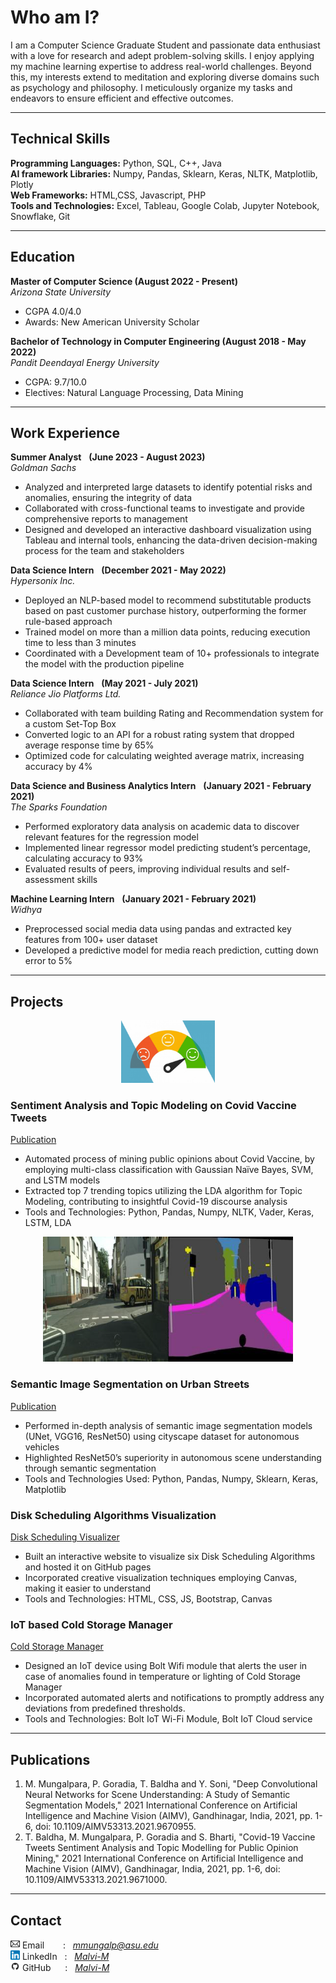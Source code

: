 # Who am I?
I am a Computer Science Graduate Student and passionate data enthusiast with a love for research and adept problem-solving skills. I enjoy applying my machine learning expertise to address real-world challenges. Beyond this, my interests extend to meditation and exploring diverse domains such as psychology and philosophy. I meticulously organize my tasks and endeavors to ensure efficient and effective outcomes.

<hr>

## Technical Skills
**Programming Languages:** Python, SQL, C++, Java <br>
**AI framework Libraries:** Numpy, Pandas, Sklearn, Keras, NLTK, Matplotlib, Plotly <br>
**Web Frameworks:** HTML,CSS, Javascript, PHP <br>
**Tools and Technologies:** Excel, Tableau, Google Colab, Jupyter Notebook, Snowflake, Git <br>
<hr>

## Education						       		
**Master of Computer Science (August 2022 - Present)** <br> _Arizona State University_ 
  - CGPA 4.0/4.0
  - Awards: New American University Scholar
            		
**Bachelor of Technology in Computer Engineering (August 2018 - May 2022)** <br> _Pandit Deendayal Energy University_
  - CGPA: 9.7/10.0 
  - Electives: Natural Language Processing, Data Mining 
<hr>

## Work Experience
**Summer Analyst** &nbsp; **(June 2023 - August 2023)** <br>
_Goldman Sachs_ 
- Analyzed and interpreted large datasets to identify potential risks and anomalies, ensuring the integrity of data
- Collaborated with cross-functional teams to investigate and provide comprehensive reports to management
- Designed and developed an interactive dashboard visualization using Tableau and internal tools, enhancing the data-driven decision-making process for the team and stakeholders

**Data Science Intern** &nbsp; **(December 2021 - May 2022)** <br>
_Hypersonix Inc._ 
- Deployed an NLP-based model to recommend substitutable products based on past customer purchase history, outperforming the former rule-based approach
- Trained model on more than a million data points, reducing execution time to less than 3 minutes
- Coordinated with a Development team of 10+ professionals to integrate the model with the production pipeline

**Data Science Intern** &nbsp; **(May 2021 - July 2021)** <br>
_Reliance Jio Platforms Ltd._ 
- Collaborated with team building Rating and Recommendation system for a custom Set-Top Box
- Converted logic to an API for a robust rating system that dropped average response time by 65%
- Optimized code for calculating weighted average matrix, increasing accuracy by 4%

**Data Science and Business Analytics Intern** &nbsp; **(January 2021 - February 2021)** <br>
_The Sparks Foundation_ 
- Performed exploratory data analysis on academic data to discover relevant features for the regression model
- Implemented linear regressor model predicting student’s percentage, calculating accuracy to 93%
- Evaluated results of peers, improving individual results and self-assessment skills

**Machine Learning Intern** &nbsp; **(January 2021 - February 2021)** <br>
_Widhya_ 
- Preprocessed social media data using pandas and extracted key features from 100+ user dataset
- Developed a predictive model for media reach prediction, cutting down error to 5%
<hr>

## Projects

<p align="center"><img src="Images/sentiment-analysis-emotion-detection.jpg" width="150" height="100"></p>

### Sentiment Analysis and Topic Modeling on Covid Vaccine Tweets
[Publication](https://ieeexplore.ieee.org/document/9671000)

- Automated process of mining public opinions about Covid Vaccine, by employing multi-class classification with Gaussian Naïve Bayes, SVM, and LSTM models
- Extracted top 7 trending topics utilizing the LDA algorithm for Topic Modeling, contributing to insightful Covid-19 discourse analysis
- Tools and Technologies: Python, Pandas, Numpy, NLTK, Vader, Keras, LSTM, LDA 

<p align="center"><img src="Images/img-segmentation.png" width="400" height="200"></p>

### Semantic Image Segmentation on Urban Streets	
[Publication](https://ieeexplore.ieee.org/document/9670955)

- Performed in-depth analysis of semantic image segmentation models (UNet, VGG16, ResNet50) using cityscape dataset for autonomous vehicles
- Highlighted ResNet50’s superiority in autonomous scene understanding through semantic segmentation
- Tools and Technologies Used: Python, Pandas, Numpy, Sklearn, Keras, Matplotlib

### Disk Scheduling Algorithms Visualization
[Disk Scheduling Visualizer](https://malvi-m.github.io/Disk-Scheduling-Algorithms-Visualization/Disk.html)

- Built an interactive website to visualize six Disk Scheduling Algorithms and hosted it on GitHub pages
- Incorporated creative visualization techniques employing Canvas, making it easier to understand
- Tools and Technologies: HTML, CSS, JS, Bootstrap, Canvas
  
### IoT based Cold Storage Manager
[Cold Storage Manager](https://www.hackster.io/malvipatel1999/cold-storage-manager-f59a78)

- Designed an IoT device using Bolt Wifi module that alerts the user in case of anomalies found in temperature or lighting of Cold Storage Manager
- Incorporated automated alerts and notifications to promptly address any deviations from predefined thresholds.
- Tools and Technologies: Bolt IoT Wi-Fi Module, Bolt IoT Cloud service
<hr>

## Publications
1. M. Mungalpara, P. Goradia, T. Baldha and Y. Soni, "Deep Convolutional Neural Networks for Scene Understanding: A Study of Semantic Segmentation Models," 2021 International Conference on Artificial Intelligence and Machine Vision (AIMV), Gandhinagar, India, 2021, pp. 1-6, doi: 10.1109/AIMV53313.2021.9670955.
2. T. Baldha, M. Mungalpara, P. Goradia and S. Bharti, "Covid-19 Vaccine Tweets Sentiment Analysis and Topic Modelling for Public Opinion Mining," 2021 International Conference on Artificial Intelligence and Machine Vision (AIMV), Gandhinagar, India, 2021, pp. 1-6, doi: 10.1109/AIMV53313.2021.9671000.

<hr>

## Contact 
<img src="Images/email-icon.png" width="15" height="15">  Email &emsp; &nbsp;  : &nbsp; [_mmungalp@asu.edu_](mailto:mmungalp@asu.edu)<br>
<img src="Images/linkedin-icon.png" width="15" height="15"> LinkedIn &nbsp; : &nbsp; [_Malvi-M_](https://www.linkedin.com/in/malvi-m/)<br>
<img src="Images/github-icon.png" width="15" height="15"> GitHub &ensp; &nbsp; : &nbsp; [_Malvi-M_](https://github.com/Malvi-M)






